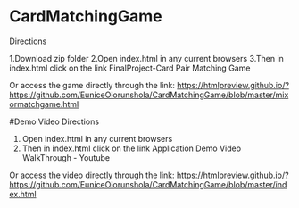 # CardMatchingGame
Directions

1.Download zip folder
2.Open index.html in any current browsers
3.Then in index.html click on the link FinalProject-Card Pair Matching Game

Or access the game directly through the link: https://htmlpreview.github.io/?https://github.com/EuniceOlorunshola/CardMatchingGame/blob/master/mixormatchgame.html

#Demo Video
Directions
1. Open index.html in any current browsers
2. Then in index.html click on the link Application Demo Video WalkThrough - Youtube

Or access the video directly through the link: https://htmlpreview.github.io/?https://github.com/EuniceOlorunshola/CardMatchingGame/blob/master/index.html
